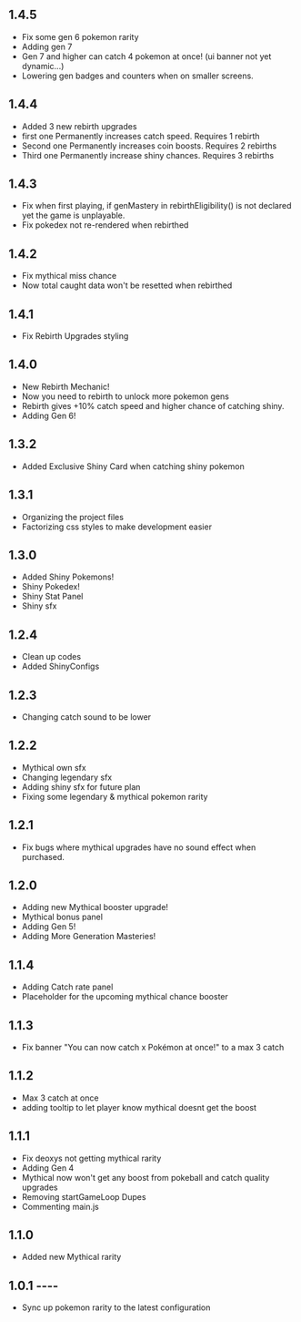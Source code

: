 ## 1.4.5
- Fix some gen 6 pokemon rarity
- Adding gen 7
- Gen 7 and higher can catch 4 pokemon at once! (ui banner not yet dynamic...)
- Lowering gen badges and counters when on smaller screens.

## 1.4.4
- Added 3 new rebirth upgrades
- first one Permanently increases catch speed. Requires 1 rebirth
- Second one Permanently increases coin boosts. Requires 2 rebirths
- Third one Permanently increase shiny chances. Requires 3 rebirths

## 1.4.3
- Fix when first playing, if genMastery in rebirthEligibility() is not declared yet the game is unplayable.
- Fix pokedex not re-rendered when rebirthed

## 1.4.2
- Fix mythical miss chance
- Now total caught data won't be resetted when rebirthed

## 1.4.1
- Fix Rebirth Upgrades styling

## 1.4.0
- New Rebirth Mechanic!
- Now you need to rebirth to unlock more pokemon gens
- Rebirth gives +10% catch speed and higher chance of catching shiny.
- Adding Gen 6!

## 1.3.2
- Added Exclusive Shiny Card when catching shiny pokemon

## 1.3.1
- Organizing the project files
- Factorizing css styles to make development easier

## 1.3.0
- Added Shiny Pokemons!
- Shiny Pokedex!
- Shiny Stat Panel
- Shiny sfx

## 1.2.4
- Clean up codes
- Added ShinyConfigs

## 1.2.3
- Changing catch sound to be lower

## 1.2.2
- Mythical own sfx
- Changing legendary sfx
- Adding shiny sfx for future plan
- Fixing some legendary & mythical pokemon rarity

## 1.2.1
- Fix bugs where mythical upgrades have no sound effect when purchased.

## 1.2.0
- Adding new Mythical booster upgrade!
- Mythical bonus panel
- Adding Gen 5!
- Adding More Generation Masteries!

## 1.1.4
- Adding Catch rate panel
- Placeholder for the upcoming mythical chance booster

## 1.1.3
- Fix banner "You can now catch x Pokémon at once!" to a max 3 catch

## 1.1.2
- Max 3 catch at once
- adding tooltip to let player know mythical doesnt get the boost

## 1.1.1
- Fix deoxys not getting mythical rarity
- Adding Gen 4
- Mythical now won't get any boost from pokeball and catch quality upgrades
- Removing startGameLoop Dupes
- Commenting main.js

## 1.1.0
- Added new Mythical rarity

## 1.0.1 ----
- Sync up pokemon rarity to the latest configuration
